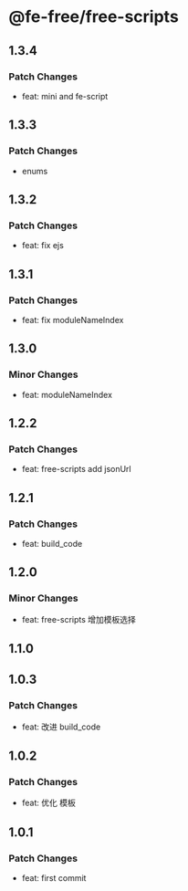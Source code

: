 # @fe-free/free-scripts

## 1.3.4

### Patch Changes

- feat: mini and fe-script

## 1.3.3

### Patch Changes

- enums

## 1.3.2

### Patch Changes

- feat: fix ejs

## 1.3.1

### Patch Changes

- feat: fix moduleNameIndex

## 1.3.0

### Minor Changes

- feat: moduleNameIndex

## 1.2.2

### Patch Changes

- feat: free-scripts add jsonUrl

## 1.2.1

### Patch Changes

- feat: build_code

## 1.2.0

### Minor Changes

- feat: free-scripts 增加模板选择

## 1.1.0

## 1.0.3

### Patch Changes

- feat: 改进 build_code

## 1.0.2

### Patch Changes

- feat: 优化 模板

## 1.0.1

### Patch Changes

- feat: first commit
